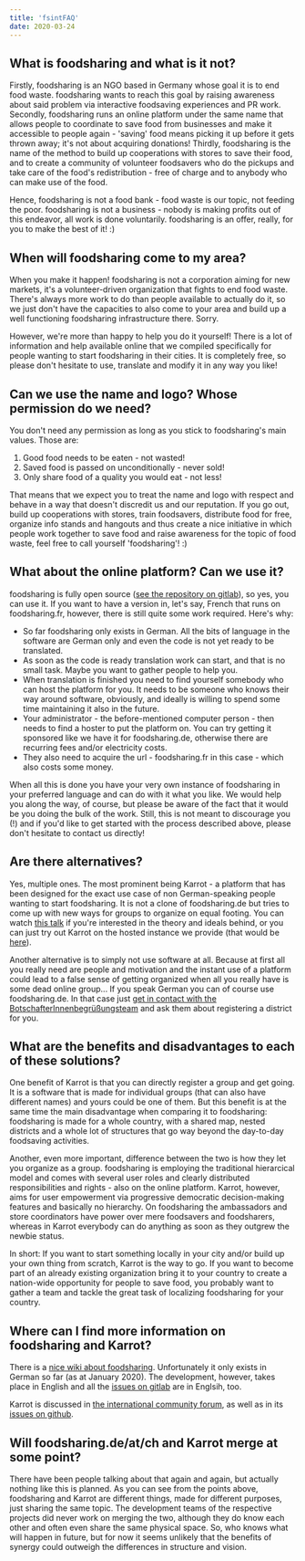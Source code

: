 ```yaml
---
title: 'fsintFAQ'
date: 2020-03-24
---
```


## What is foodsharing and what is it not?

Firstly, foodsharing is an NGO based in Germany whose goal it is to end food waste. foodsharing wants to reach this goal by raising awareness about said problem via interactive foodsaving experiences and PR work.
Secondly, foodsharing runs an online platform under the same name that allows people to coordinate to save food from businesses and make it accessible to people again - 'saving' food means picking it up before it gets thrown away; it's not about acquiring donations!
Thirdly, foodsharing is the name of the method to build up cooperations with stores to save their food, and to create a community of volunteer foodsavers who do the pickups and take care of the food's redistribution - free of charge and to anybody who can make use of the food.

Hence, foodsharing is not a food bank - food waste is our topic, not feeding the poor.
foodsharing is not a business - nobody is making profits out of this endeavor, all work is done voluntarily.
foodsharing is an offer, really, for you to make the best of it! :)

## When will foodsharing come to my area?

When you make it happen! foodsharing is not a corporation aiming for new markets, it's a volunteer-driven organization that fights to end food waste. There's always more work to do than people available to actually do it, so we just don't have the capacities to also come to your area and build up a well functioning foodsharing infrastructure there. Sorry.

However, we're more than happy to help you do it yourself! There is a lot of information and help available online that we compiled specifically for people wanting to start foodsharing in their cities. It is completely free, so please don't hesitate to use, translate and modify it in any way you like!


## Can we use the name and logo? Whose permission do we need?

You don't need any permission as long as you stick to foodsharing's main values. Those are:
1. Good food needs to be eaten - not wasted!
2. Saved food is passed on unconditionally - never sold!
3. Only share food of a quality you would eat - not less!

That means that we expect you to treat the name and logo with respect and behave in a way that doesn't discredit us and our reputation. If you go out, build up cooperations with stores, train foodsavers, distribute food for free, organize info stands and hangouts and thus create a nice initiative in which people work together to save food and raise awareness for the topic of food waste, feel free to call yourself 'foodsharing'! :)


## What about the online platform? Can we use it?

foodsharing is fully open source ([see the repository on gitlab](https://gitlab.com/foodsharing-dev/foodsharing/)), so yes, you can use it. If you want to have a version in, let's say, French that runs on foodsharing.fr, however, there is still quite some work required. Here's why:
- So far foodsharing only exists in German. All the bits of language in the software are German only and even the code is not yet ready to be translated.
- As soon as the code is ready translation work can start, and that is no small task. Maybe you want to gather people to help you.
- When translation is finished you need to find yourself somebody who can host the platform for you. It needs to be someone who knows their way around software, obviously, and ideally is willing to spend some time maintaining it also in the future.
- Your administrator - the before-mentioned computer person - then needs to find a hoster to put the platform on. You can try getting it sponsored like we have it for foodsharing.de, otherwise there are recurring fees and/or electricity costs.
- They also need to acquire the url - foodsharing.fr in this case - which also costs some money.

When all this is done you have your very own instance of foodsharing in your preferred language and can do with it what you like. We would help you along the way, of course, but please be aware of the fact that it would be you doing the bulk of the work. Still, this is not meant to discourage you (!) and if you'd like to get started with the process described above, please don't hesitate to contact us directly!


## Are there alternatives?

Yes, multiple ones. The most prominent being Karrot - a platform that has been designed for the exact use case of non German-speaking people wanting to start foodsharing. It is not a clone of foodsharing.de but tries to come up with new ways for groups to organize on equal footing. You can watch [this talk](https://foodsaving.today/en/blog/2019/01/01/35c3-talk) if you're interested in the theory and ideals behind, or you can just try out Karrot on the hosted instance we provide (that would be [here](https://karrot.world)).

Another alternative is to simply not use software at all. Because at first all you really need are people and motivation and the instant use of a platform could lead to a false sense of getting organized when all you really have is some dead online group...
If you speak German you can of course use foodsharing.de. In that case just [get in contact with the BotschafterInnenbegrüßungsteam](https://wiki.foodsharing.de/Bezirk_gr%C3%BCnden_oder_reaktivieren) and ask them about registering a district for you.


## What are the benefits and disadvantages to each of these solutions?

One benefit of Karrot is that you can directly register a group and get going. It is a software that is made for individual groups (that can also have different names) and yours could be one of them. But this benefit is at the same time the main disadvantage when comparing it to foodsharing: foodsharing is made for a whole country, with a shared map, nested districts and a whole lot of structures that go way beyond the day-to-day foodsaving activities.

Another, even more important, difference between the two is how they let you organize as a group. foodsharing is employing the traditional hierarcical model and comes with several user roles and clearly distributed responsibilities and rights - also on the online platform. Karrot, however, aims for user empowerment via progressive democratic decision-making features and basically no hierarchy. On foodsharing the ambassadors and store coordinators have power over mere foodsavers and foodsharers, whereas in Karrot everybody can do anything as soon as they outgrew the newbie status.

In short: If you want to start something locally in your city and/or build up your own thing from scratch, Karrot is the way to go. If you want to become part of an already existing organization bring it to your country to create a nation-wide opportunity for people to save food, you probably want to gather a team and tackle the great task of localizing foodsharing for your country.

## Where can I find more information on foodsharing and Karrot?

There is a [nice wiki about foodsharing](https://wiki.foodsharing.de). Unfortunately it only exists in German so far (as at January 2020). The development, however, takes place in English and all the [issues on gitlab](https://gitlab.com/foodsharing-dev/foodsharing/issues) are in Englsih, too.

Karrot is discussed in [the international community forum](https://community.foodsaving.world/c/karrot), as well as in its [issues on github](https://github.com/yunity/karrot-frontend/issues).

## Will foodsharing.de/at/ch and Karrot merge at some point?

There have been people talking about that again and again, but actually nothing like this is planned. As you can see from the points above, foodsharing and Karrot are different things, made for different purposes, just sharing the same topic. The development teams of the respective projects did never work on merging the two, although they do know each other and often even share the same physical space. So, who knows what will happen in future, but for now it seems unlikely that the benefits of synergy could outweigh the differences in structure and vision.
